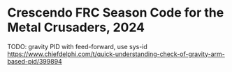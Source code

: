 # Crescendo FRC Season Code for the Metal Crusaders, 2024

TODO: gravity PID with feed-forward, use sys-id
https://www.chiefdelphi.com/t/quick-understanding-check-of-gravity-arm-based-pid/399894